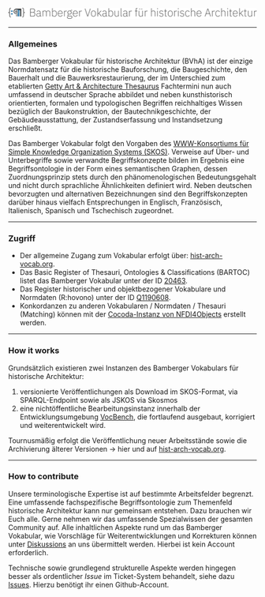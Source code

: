 ![](https://github.com/Tobias-Arera/BVhA/blob/main/bvha-banner.png)
***

### Allgemeines
Das Bamberger Vokabular für historische Architektur (BVhA) ist der einzige Normdatensatz für die historische Bauforschung, die Baugeschichte, den Bauerhalt und die Bauwerksrestaurierung, der im Unterschied zum etablierten [Getty Art & Architecture Thesaurus](https://www.getty.edu/research/tools/vocabularies/aat/) Fachtermini nun auch umfassend in deutscher Sprache abbildet und neben kunsthistorisch orientierten, formalen und typologischen Begriffen reichhaltiges Wissen bezüglich der Baukonstruktion, der Bautechnikgeschichte, der Gebäudeausstattung, der Zustandserfassung und Instandsetzung erschließt.

Das Bamberger Vokabular folgt den Vorgaben des [WWW-Konsortiums für Simple Knowledge Organization Systems (SKOS)](https://www.w3.org/2004/02/skos/). Verweise auf Über- und Unterbegriffe sowie verwandte Begriffskonzepte bilden im Ergebnis eine Begriffsontologie in der Form eines semantischen Graphen, dessen Zuordnungsprinzip stets durch den phänomenologischen Bedeutungsgehalt und nicht durch sprachliche Ähnlichkeiten definiert wird. Neben deutschen bevorzugten und alternativen Bezeichnungen sind den Begriffskonzepten darüber hinaus vielfach Entsprechungen in Englisch, Französisch, Italienisch, Spanisch und Tschechisch zugeordnet.


***

### Zugriff
* Der allgemeine Zugang zum Vokabular erfolgt über: [hist-arch-vocab.org](https://hist-arch-vocab.org/).
* Das Basic Register of Thesauri, Ontologies & Classifications (BARTOC) listet das Bamberger Vokabular unter der ID [20463](https://bartoc.org/en/node/20463).
* Das Register historischer und objektbezogener Vokabulare und Normdaten (R:hovono) unter der ID [Q1190608](https://vokabulare.geschichte.uni-halle.de/vokabular.php?uri=Q1190608).
* Konkordanzen zu anderen Vokabularen / Normdaten / Thesauri (Matching) können mit der [Cocoda-Instanz von NFDI4Objects](https://coli-conc.gbv.de/cocoda/nfdi4objects/) erstellt werden.


***

### How it works
Grundsätzlich existieren zwei Instanzen des Bamberger Vokabulars für historische Architektur:
1. versionierte Veröffentlichungen als Download im SKOS-Format, via SPARQL-Endpoint sowie als JSKOS via Skosmos
2. eine nichtöffentliche Bearbeitungsinstanz innerhalb der Entwicklungsumgebung [VocBench](https://interoperable-europe.ec.europa.eu/collection/semic-support-centre/solution/vocbench), die fortlaufend ausgebaut, korrigiert und weiterentwickelt wird.

Tournusmäßig erfolgt die Veröffentlichung neuer Arbeitsstände sowie die Archivierung älterer Versionen → hier und auf [hist-arch-vocab.org](https://hist-arch-vocab.org/).


***

### How to contribute
Unsere terminologische Expertise ist auf bestimmte Arbeitsfelder begrenzt. Eine umfassende fachspezifische Begriffsontologie zum Themenfeld historische Architektur kann nur gemeinsam entstehen. Dazu brauchen wir Euch alle. Gerne nehmen wir das umfassende Spezialwissen der gesamten Community auf. Alle inhaltlichen Aspekte rund um das Bamberger Vokabular, wie Vorschläge für Weiterentwicklungen und Korrekturen können unter [Diskussions](https://github.com/Tobias-Arera/BVhA/discussions) an uns übermittelt werden. Hierbei ist kein Account erforderlich.

Technische sowie grundlegend strukturelle Aspekte werden hingegen besser als ordentlicher *Issue* im Ticket-System behandelt, siehe dazu [Issues](https://github.com/Tobias-Arera/BVhA/issues). Hierzu benötigt ihr einen Github-Account.
